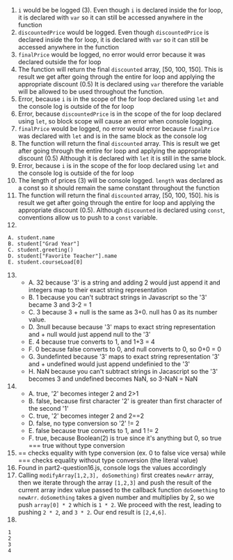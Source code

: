1. `i` would be be logged (3). Even though `i` is declared inside the for loop, it is declared with `var` so it can still be accessed anywhere in the function
2. `discountedPrice` would be logged. Even though `discountedPrice` is declared inside the for loop, it is declared with `var` so it can still be accessed anywhere in the function
3. `finalPrice` would be logged, no error would error because it was declared outside the for loop
4. The function will return the final `discounted` array, [50, 100, 150]. This is result we get after going through the entire for loop and applying the appropriate discount (0.5) It is declared using `var` therefore the variable will be allowed to be used throughout the function.
5. Error, because `i` is in the scope of the for loop declared using `let` and the console log is outside of the for loop
6. Error, because `discountedPrice` is in the scope of the for loop declared using `let`, so block scope will cause an error when console logging. 
7. `finalPrice` would be logged, no error would error because `finalPrice` was declared with `let` and is in the same block as the console log
8. The function will return the final `discounted` array. This is result we get after going through the entire for loop and applying the appropriate discount (0.5) Although it is declared with `let` it is still in the same block. 
9. Error, because `i` is in the scope of the for loop declared using `let` and the console log is outside of the for loop
10. The length of prices (3) will be console logged. `length` was declared as a const so it should remain the same constant throughout the function
11. The function will return the final `discounted` array, [50, 100, 150]. his is result we get after going through the entire for loop and applying the appropriate discount (0.5). Although `discounted` is declared using `const`, conventions allow us to push to a `const` variable. 
12. 
```
A. student.name
B. student["Grad Year"]
C. student.greeting()
D. student["Favorite Teacher"].name
E. student.courseLoad[0]
``` 
13. 
    - A. 32 because '3' is a string and adding 2 would just append it and integers map to their exact string representation
    - B. 1 because you can't subtract strings in Javascript so the '3' became 3 and 3-2 = 1
    - C. 3 because 3 + null is the same as 3+0. null has 0 as its number value.
    - D. 3null because because '3' maps to exact string representation and + null would just append null to the '3'
    - E. 4 because true converts to 1, and 1+3 = 4
    - F. 0 because false converts to 0, and null converts to 0, so 0+0 = 0
    - G. 3undefinted because '3' maps to exact string representation '3' and + undefined would just append undefinied to the '3'
    - H. NaN because you can't subtract strings in Jacascript so the '3' becomes 3 and undefined becomes NaN, so 3-NaN = NaN
14. 
    - A. true, '2' becomes integer 2 and 2>1
    - B. false, because first character '2' is greater than first character of the second '1'
    - C. true, '2' becomes integer 2 and 2==2
    - D. false, no type conversion so '2' != 2
    - E. false because true converts to 1, and 1 != 2
    - F. true, because Boolean(2) is true since it's anything but 0, so true === true without type conversion
15. == checks equality with type conversion (ex. 0 to false vice versa) while === checks equality without type conversion (the literal value)
16. Found in part2-question16.js, console logs the values accordingly
17. Calling `modifyArray[1,2,3], doSomething)` first creates `newArr` array, then we iterate through the array `[1,2,3]` and push the result of the current array index value passed to the callback function `doSomething` to `newArr`. `doSomething` takes a given number and multiplies by 2, so we push `array[0] * 2` which is `1 * 2`. We proceed with the rest, leading to pushing `2 * 2`, and `3 * 2`. Our end result is `[2,4,6]`.
18. 
```
1
2
3
4
```
